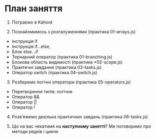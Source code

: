 # План заняття

1. Пограємо в Kahoot

2. Познайомимось з розгалуженнями (практика 01-arrays.js)

- Інструкція if
- Інструкція if...else,
- Блок else...if
- Тернарний оператор (практика 01-branching.js)
- Блокова область видимості (практика \*02-scope.js)
- Практичні завдання (практика 03-tasks.js)
- Оператор switch (практика 04-switch.js)

3. Розберемо логічні оператори (практика 05-operators.js)

- Перетворення типів: логічне
- Оператор &&
- Оператор ||
- Оператор !

4. Розв’яжемо декілька практичних завдань (практика 06-tasks.js)

5. Що на вас чекатиме на **наступному занятті**? Ми поговоримо про методи рядків
   і цикли

